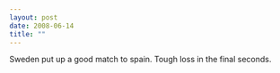 ```yaml
---
layout: post
date: 2008-06-14
title: ""
---
```

Sweden put up a good match to spain. Tough loss in the final seconds.